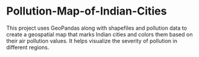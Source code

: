 # Pollution-Map-of-Indian-Cities
This project uses GeoPandas along with shapefiles and pollution data to create a geospatial map that marks Indian cities and colors them based on their air pollution values. It helps visualize the severity of pollution in different regions.
